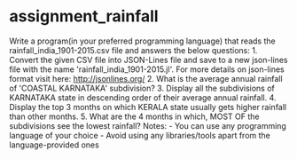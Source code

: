 # assignment_rainfall
Write a program(in your preferred programming language) that reads the rainfall_india_1901-2015.csv file and answers the below questions:  1. Convert the given CSV file into JSON-Lines file and save to a new json-lines file with the name 'rainfall_india_1901-2015.jl'. For more details on json-lines format visit here: http://jsonlines.org/  2. What is the average annual rainfall of 'COASTAL KARNATAKA' subdivision?  3. Display all the subdivisions of KARNATAKA state in descending order of their average annual rainfall.  4. Display the top 3 months on which KERALA state usually gets higher rainfall than other months.  5. What are the 4 months in which, MOST OF the subdivisions see the lowest rainfall?   Notes: - You can use any programming language of your choice - Avoid using any libraries/tools apart from the language-provided ones
